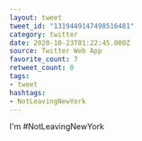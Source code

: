 ```yaml
---
layout: tweet
tweet_id: "1319449147498516481"
category: twitter
date: 2020-10-23T01:22:45.000Z
source: Twitter Web App
favorite_count: 7
retweet_count: 0
tags:
- tweet
hashtags:
- NotLeavingNewYork
---
```


I'm #NotLeavingNewYork
